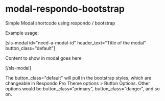 # modal-respondo-bootstrap
Simple Modal shortcode using respondo / bootstrap 

Example usage:


[sls-modal id="need-a-modal-id" header_text="Title of the modal" button_class="default"]

Content to show in modal goes here

[/sls-modal]

The button_class="default" will pull in the bootstrap styles, which are changeable in Respondo Pro Theme options > Button Options. Other options would be button_class="primary", button_class="danger", and so on.
